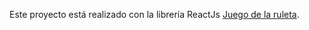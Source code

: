 Este proyecto está realizado con la librería ReactJs [Juego de la ruleta](https://diegojs.github.io/game-react/).
